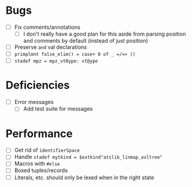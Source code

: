 # Bugs
- [ ] Fix comments/annotations
  - [ ] I don't really have a good plan for this aside from parsing position and
    comments by default (instead of just position)
- [ ] Preserve `and` val declarations
- [ ] `primplmnt false_elim() = case+ 0 of _ =/=> ()`
- [ ] `stadef mpz = mpz_vt0ype: vt@ype`
# Deficiencies
- [ ] Error messages
  - [ ] Add test suite for messages
# Performance
- [ ] Get rid of `identifierSpace`
- [ ] Handle `stadef mytkind = $extkind"atslib_linmap_avltree"`
- [ ] Macros with `#else`
- [ ] Boxed tuples/records
- [ ] Literals, etc. should only be lexed when in the right state
